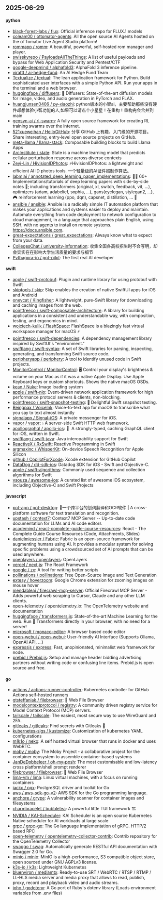 ## 2025-06-29

#### python
* [black-forest-labs / flux](https://github.com/black-forest-labs/flux): Official inference repo for FLUX.1 models
* [coleam00 / ottomator-agents](https://github.com/coleam00/ottomator-agents): All the open source AI Agents hosted on the oTTomator Live Agent Studio platform!
* [rommapp / romm](https://github.com/rommapp/romm): A beautiful, powerful, self-hosted rom manager and player.
* [swisskyrepo / PayloadsAllTheThings](https://github.com/swisskyrepo/PayloadsAllTheThings): A list of useful payloads and bypass for Web Application Security and Pentest/CTF
* [google-deepmind / alphafold3](https://github.com/google-deepmind/alphafold3): AlphaFold 3 inference pipeline.
* [virattt / ai-hedge-fund](https://github.com/virattt/ai-hedge-fund): An AI Hedge Fund Team
* [Textualize / textual](https://github.com/Textualize/textual): The lean application framework for Python. Build sophisticated user interfaces with a simple Python API. Run your apps in the terminal and a web browser.
* [huggingface / diffusers](https://github.com/huggingface/diffusers): 🤗 Diffusers: State-of-the-art diffusion models for image, video, and audio generation in PyTorch and FLAX.
* [huangjunsen0406 / py-xiaozhi](https://github.com/huangjunsen0406/py-xiaozhi): python版本的小智ai，主要帮助那些没有硬件却想体验小智功能的人,如果可以请点个小星星！在重构！重构完会合并到main
* [gensyn-ai / rl-swarm](https://github.com/gensyn-ai/rl-swarm): A fully open source framework for creating RL training swarms over the internet.
* [521xueweihan / HelloGitHub](https://github.com/521xueweihan/HelloGitHub): 分享 GitHub 上有趣、入门级的开源项目。Share interesting, entry-level open source projects on GitHub.
* [meta-llama / llama-stack](https://github.com/meta-llama/llama-stack): Composable building blocks to build Llama Apps
* [ArcInstitute / state](https://github.com/ArcInstitute/state): State is a machine learning model that predicts cellular perturbation response across diverse contexts
* [Zeyi-Lin / HivisionIDPhotos](https://github.com/Zeyi-Lin/HivisionIDPhotos): ⚡️HivisionIDPhotos: a lightweight and efficient AI ID photos tools. 一个轻量级的AI证件照制作算法。
* [labmlai / annotated_deep_learning_paper_implementations](https://github.com/labmlai/annotated_deep_learning_paper_implementations): 🧑‍🏫 60+ Implementations/tutorials of deep learning papers with side-by-side notes 📝; including transformers (original, xl, switch, feedback, vit, ...), optimizers (adam, adabelief, sophia, ...), gans(cyclegan, stylegan2, ...), 🎮 reinforcement learning (ppo, dqn), capsnet, distillation, ... 🧠
* [ansible / ansible](https://github.com/ansible/ansible): Ansible is a radically simple IT automation platform that makes your applications and systems easier to deploy and maintain. Automate everything from code deployment to network configuration to cloud management, in a language that approaches plain English, using SSH, with no agents to install on remote systems. https://docs.ansible.com.
* [great-expectations / great_expectations](https://github.com/great-expectations/great_expectations): Always know what to expect from your data.
* [CollegesChat / university-information](https://github.com/CollegesChat/university-information): 收集全国各高校招生时不会写明，却会实实在在影响大学生活质量的要求与细节
* [Pythagora-io / gpt-pilot](https://github.com/Pythagora-io/gpt-pilot): The first real AI developer

#### swift
* [apple / swift-protobuf](https://github.com/apple/swift-protobuf): Plugin and runtime library for using protobuf with Swift
* [skiptools / skip](https://github.com/skiptools/skip): Skip enables the creation of native SwiftUI apps for iOS and Android
* [onevcat / Kingfisher](https://github.com/onevcat/Kingfisher): A lightweight, pure-Swift library for downloading and caching images from the web.
* [pointfreeco / swift-composable-architecture](https://github.com/pointfreeco/swift-composable-architecture): A library for building applications in a consistent and understandable way, with composition, testing, and ergonomics in mind.
* [wojciech-kulik / FlashSpace](https://github.com/wojciech-kulik/FlashSpace): FlashSpace is a blazingly fast virtual workspace manager for macOS ⚡
* [pointfreeco / swift-dependencies](https://github.com/pointfreeco/swift-dependencies): A dependency management library inspired by SwiftUI's "environment."
* [swiftlang / swift-syntax](https://github.com/swiftlang/swift-syntax): A set of Swift libraries for parsing, inspecting, generating, and transforming Swift source code.
* [peripheryapp / periphery](https://github.com/peripheryapp/periphery): A tool to identify unused code in Swift projects.
* [MonitorControl / MonitorControl](https://github.com/MonitorControl/MonitorControl): 🖥 Control your display's brightness & volume on your Mac as if it was a native Apple Display. Use Apple Keyboard keys or custom shortcuts. Shows the native macOS OSDs.
* [kean / Nuke](https://github.com/kean/Nuke): Image loading system
* [apple / swift-nio](https://github.com/apple/swift-nio): Event-driven network application framework for high performance protocol servers & clients, non-blocking.
* [pointfreeco / swift-snapshot-testing](https://github.com/pointfreeco/swift-snapshot-testing): 📸 Delightful Swift snapshot testing.
* [Beingpax / VoiceInk](https://github.com/Beingpax/VoiceInk): Voice-to-text app for macOS to transcribe what you say to text almost instantly
* [signalapp / Signal-iOS](https://github.com/signalapp/Signal-iOS): A private messenger for iOS.
* [vapor / vapor](https://github.com/vapor/vapor): 💧 A server-side Swift HTTP web framework.
* [apollographql / apollo-ios](https://github.com/apollographql/apollo-ios): 📱  A strongly-typed, caching GraphQL client for iOS, written in Swift.
* [swiftlang / swift-java](https://github.com/swiftlang/swift-java): Java interopability support for Swift
* [ReactiveX / RxSwift](https://github.com/ReactiveX/RxSwift): Reactive Programming in Swift
* [argmaxinc / WhisperKit](https://github.com/argmaxinc/WhisperKit): On-device Speech Recognition for Apple Silicon
* [github / CopilotForXcode](https://github.com/github/CopilotForXcode): Xcode extension for GitHub Copilot
* [DataDog / dd-sdk-ios](https://github.com/DataDog/dd-sdk-ios): Datadog SDK for iOS - Swift and Objective-C.
* [apple / swift-algorithms](https://github.com/apple/swift-algorithms): Commonly used sequence and collection algorithms for Swift
* [vsouza / awesome-ios](https://github.com/vsouza/awesome-ios): A curated list of awesome iOS ecosystem, including Objective-C and Swift Projects

#### javascript
* [pot-app / pot-desktop](https://github.com/pot-app/pot-desktop): 🌈一个跨平台的划词翻译和OCR软件 | A cross-platform software for text translation and recognition.
* [upstash / context7](https://github.com/upstash/context7): Context7 MCP Server -- Up-to-date code documentation for LLMs and AI code editors
* [academind / react-complete-guide-course-resources](https://github.com/academind/react-complete-guide-course-resources): React - The Complete Guide Course Resources (Code, Attachments, Slides)
* [danielmiessler / Fabric](https://github.com/danielmiessler/Fabric): Fabric is an open-source framework for augmenting humans using AI. It provides a modular system for solving specific problems using a crowdsourced set of AI prompts that can be used anywhere.
* [openlayers / openlayers](https://github.com/openlayers/openlayers): OpenLayers
* [vercel / next.js](https://github.com/vercel/next.js): The React Framework
* [google / zx](https://github.com/google/zx): A tool for writing better scripts
* [pollinations / pollinations](https://github.com/pollinations/pollinations): Free Open-Source Image and Text Generation
* [extesy / hoverzoom](https://github.com/extesy/hoverzoom): Google Chrome extension for zooming images on mouse hover
* [mendableai / firecrawl-mcp-server](https://github.com/mendableai/firecrawl-mcp-server): Official Firecrawl MCP Server - Adds powerful web scraping to Cursor, Claude and any other LLM clients.
* [open-telemetry / opentelemetry.io](https://github.com/open-telemetry/opentelemetry.io): The OpenTelemetry website and documentation
* [huggingface / transformers.js](https://github.com/huggingface/transformers.js): State-of-the-art Machine Learning for the web. Run 🤗 Transformers directly in your browser, with no need for a server!
* [microsoft / monaco-editor](https://github.com/microsoft/monaco-editor): A browser based code editor
* [open-webui / open-webui](https://github.com/open-webui/open-webui): User-friendly AI Interface (Supports Ollama, OpenAI API, ...)
* [expressjs / express](https://github.com/expressjs/express): Fast, unopinionated, minimalist web framework for node.
* [prebid / Prebid.js](https://github.com/prebid/Prebid.js): Setup and manage header bidding advertising partners without writing code or confusing line items. Prebid.js is open source and free.

#### go
* [actions / actions-runner-controller](https://github.com/actions/actions-runner-controller): Kubernetes controller for GitHub Actions self-hosted runners
* [gtsteffaniak / filebrowser](https://github.com/gtsteffaniak/filebrowser): 📂 Web File Browser
* [modelcontextprotocol / registry](https://github.com/modelcontextprotocol/registry): A community driven registry service for Model Context Protocol (MCP) servers.
* [tailscale / tailscale](https://github.com/tailscale/tailscale): The easiest, most secure way to use WireGuard and 2FA.
* [gitleaks / gitleaks](https://github.com/gitleaks/gitleaks): Find secrets with Gitleaks 🔑
* [kubernetes-sigs / kustomize](https://github.com/kubernetes-sigs/kustomize): Customization of kubernetes YAML configurations
* [m1k1o / neko](https://github.com/m1k1o/neko): A self hosted virtual browser that runs in docker and uses WebRTC.
* [moby / moby](https://github.com/moby/moby): The Moby Project - a collaborative project for the container ecosystem to assemble container-based systems
* [JanDeDobbeleer / oh-my-posh](https://github.com/JanDeDobbeleer/oh-my-posh): The most customisable and low-latency cross platform/shell prompt renderer
* [filebrowser / filebrowser](https://github.com/filebrowser/filebrowser): 📂 Web File Browser
* [lima-vm / lima](https://github.com/lima-vm/lima): Linux virtual machines, with a focus on running containers
* [jackc / pgx](https://github.com/jackc/pgx): PostgreSQL driver and toolkit for Go
* [aws / aws-sdk-go-v2](https://github.com/aws/aws-sdk-go-v2): AWS SDK for the Go programming language.
* [anchore / grype](https://github.com/anchore/grype): A vulnerability scanner for container images and filesystems
* [charmbracelet / bubbletea](https://github.com/charmbracelet/bubbletea): A powerful little TUI framework 🏗
* [NVIDIA / KAI-Scheduler](https://github.com/NVIDIA/KAI-Scheduler): KAI Scheduler is an open source Kubernetes Native scheduler for AI workloads at large scale
* [grpc / grpc-go](https://github.com/grpc/grpc-go): The Go language implementation of gRPC. HTTP/2 based RPC
* [open-telemetry / opentelemetry-collector-contrib](https://github.com/open-telemetry/opentelemetry-collector-contrib): Contrib repository for the OpenTelemetry Collector
* [swaggo / swag](https://github.com/swaggo/swag): Automatically generate RESTful API documentation with Swagger 2.0 for Go.
* [minio / minio](https://github.com/minio/minio): MinIO is a high-performance, S3 compatible object store, open sourced under GNU AGPLv3 license.
* [k3s-io / k3s](https://github.com/k3s-io/k3s): Lightweight Kubernetes
* [bluenviron / mediamtx](https://github.com/bluenviron/mediamtx): Ready-to-use SRT / WebRTC / RTSP / RTMP / LL-HLS media server and media proxy that allows to read, publish, proxy, record and playback video and audio streams.
* [joho / godotenv](https://github.com/joho/godotenv): A Go port of Ruby's dotenv library (Loads environment variables from .env files)
